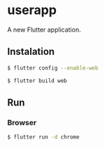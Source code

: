 # userapp

A new Flutter application.

## Instalation

```sh
$ flutter config --enable-web

$ flutter build web
```

## Run

### Browser

```sh
$ flutter run -d chrome
```
